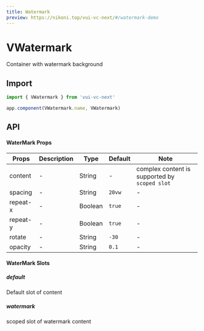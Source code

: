 ```yaml
---
title: Watermark
preview: https://nikoni.top/vui-vc-next/#/watermark-demo
---
```


# VWatermark

Container with watermark background

## Import

```js
import { VWatermark } from 'vui-vc-next'

app.component(VWatermark.name, VWatermark)
```

## API

#### WaterMark Props
|Props | Description | Type | Default | Note |
|----|-----|------|------ |------|
|content|-|String|-|complex content is supported by `scoped slot`|
|spacing|-|String|`20vw`|-|
|repeat-x|-|Boolean|`true`|-|
|repeat-y|-|Boolean|`true`|-|
|rotate|-|String|`-30`|-|
|opacity|-|String|`0.1`|-|

#### WaterMark Slots

##### default
Default slot of content

##### watermark
scoped slot of watermark content
